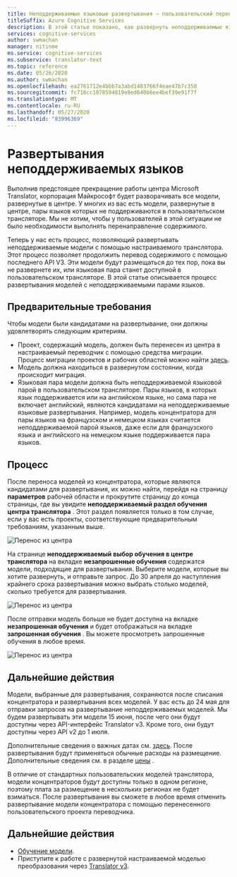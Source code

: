 ```yaml
---
title: Неподдерживаемые языковые развертывания — пользовательский переводчик
titleSuffix: Azure Cognitive Services
description: В этой статье показано, как развернуть неподдерживаемые языковые пары в Azure Cognitive Services настраиваемом трансляторе.
services: cognitive-services
author: swmachan
manager: nitinme
ms.service: cognitive-services
ms.subservice: translator-text
ms.topic: reference
ms.date: 05/26/2020
ms.author: swmachan
ms.openlocfilehash: ea2761712e4bbb7a3abd1483766f4eae47b7c350
ms.sourcegitcommit: fc718cc1078594819e8ed640b6ee4bef39e91f7f
ms.translationtype: MT
ms.contentlocale: ru-RU
ms.lasthandoff: 05/27/2020
ms.locfileid: "83996369"
---
```

# <a name="unsupported-language-deployments"></a>Развертывания неподдерживаемых языков

<!--Custom Translator provides the highest-quality translations possible using the latest techniques in neural machine learning. While Microsoft intends to make neural training available in all languages, there are some limitations that prevent us from being able to offer neural machine translation in all language pairs.-->  

Выполнив предстоящее прекращение работы центра Microsoft Translator, корпорация Майкрософт будет разворачивать все модели, развернутые в центре. У многих из вас есть модели, развернутые в центре, пары языков которых не поддерживаются в пользовательском трансляторе.  Мы не хотим, чтобы у пользователей в этой ситуации не было необходимости выполнять перенаправление содержимого.

Теперь у нас есть процесс, позволяющий развертывать неподдерживаемые модели с помощью настраиваемого транслятора.  Этот процесс позволяет продолжить перевод содержимого с помощью последнего API V3.  Эти модели будут размещаться до тех пор, пока вы не развернете их, или языковая пара станет доступной в пользовательском трансляторе.  В этой статье описывается процесс развертывания моделей с неподдерживаемыми парами языков.

## <a name="prerequisites"></a>Предварительные требования

Чтобы модели были кандидатами на развертывание, они должны удовлетворять следующим критериям.
* Проект, содержащий модель, должен быть перенесен из центра в настраиваемый переводчик с помощью средства миграции.  Процесс миграции проектов и рабочих областей можно найти [здесь](how-to-migrate.md).
* Модель должна находиться в развернутом состоянии, когда происходит миграция.  
* Языковая пара модели должна быть неподдерживаемой языковой парой в пользовательском трансляторе.  Пары языков, в которых язык поддерживается или на английском языке, но сама пара не включает английский, являются кандидатами на неподдерживаемые языковые развертывания.  Например, модель концентратора для пары языков на французском и немецком языках считается неподдерживаемой парой языков, даже если для французского языка и английского на немецком языке поддерживается пара языков.

## <a name="process"></a>Процесс
После переноса моделей из концентратора, которые являются кандидатами для развертывания, их можно найти, перейдя на страницу **параметров** рабочей области и прокрутите страницу до конца страницы, где вы увидите **неподдерживаемый раздел обучения центра транслятора** .  Этот раздел появляется только в том случае, если у вас есть проекты, соответствующие предварительным требованиям, указанным выше.

![Перенос из центра](media/unsupported-language-deployments/unsupported-translator-hub-trainings.jpg)

На странице **неподдерживаемый выбор обучения в центре транслятора** на вкладке **незапрошенные обучения** содержатся модели, подходящие для развертывания.  Выберите модели, которые вы хотите развернуть, и отправьте запрос.   До 30 апреля до наступления крайнего срока развертывания можно выбрать столько моделей, сколько требуется для развертывания.
 
![Перенос из центра](media/unsupported-language-deployments/unsupported-translator-hub-trainings-list.jpg)

После отправки модель больше не будет доступна на вкладке **незапрошенная обучения** и будет отображаться на вкладке **запрошенная обучения** .  Вы можете просмотреть запрошенные обучения в любое время.

![Перенос из центра](media/unsupported-language-deployments/request-unsupported-trainings.jpg) 

## <a name="whats-next"></a>Дальнейшие действия

Модели, выбранные для развертывания, сохраняются после списания концентратора и развертывания всех моделей.  У вас есть до 24 мая для отправки запросов на развертывание неподдерживаемых моделей.  Мы будем развертывать эти модели 15 июня, после чего они будут доступны через API-интерфейс Translator v3.  Кроме того, они будут доступны через API v2 до 1 июля.  

Дополнительные сведения о важных датах см. [здесь](https://www.microsoft.com/translator/business/hub/).
После развертывания будут применяться обычные расходы на размещение.  Дополнительные сведения см. в разделе [цены](https://azure.microsoft.com/pricing/details/cognitive-services/translator-text-api/) .  

В отличие от стандартных пользовательских моделей транслятора, модели концентраторов будут доступны только в одном регионе, поэтому плата за размещение в нескольких регионах не будет взиматься.  После развертывания вы сможете в любое время отменить развертывание модели концентратора с помощью перенесенного пользовательского проекта переводчика.

## <a name="next-steps"></a>Дальнейшие действия

- [Обучение модели](how-to-train-model.md).
- Приступите к работе с развернутой настраиваемой моделью преобразования через [Translator v3](https://docs.microsoft.com/azure/cognitive-services/translator/reference/v3-0-translate?tabs=curl).
